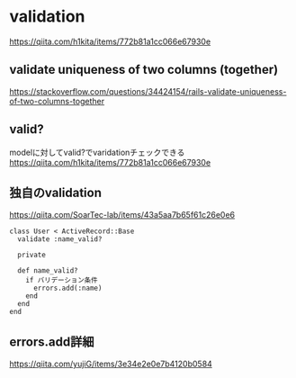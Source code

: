 # validation
https://qiita.com/h1kita/items/772b81a1cc066e67930e

## validate uniqueness of two columns (together)
https://stackoverflow.com/questions/34424154/rails-validate-uniqueness-of-two-columns-together

## valid?
modelに対してvalid?でvaridationチェックできる  
https://qiita.com/h1kita/items/772b81a1cc066e67930e

## 独自のvalidation
https://qiita.com/SoarTec-lab/items/43a5aa7b65f61c26e0e6
```
class User < ActiveRecord::Base
  validate :name_valid?

  private

  def name_valid?
    if バリデーション条件
      errors.add(:name)
    end
  end
end
```

## errors.add詳細
https://qiita.com/yujiG/items/3e34e2e0e7b4120b0584